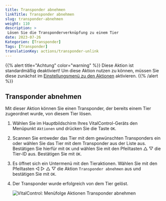 ```yaml
---
title: Transponder abnehmen
linkTitle: Transponder abnehmen
slug: transponder-abnehmen
weight: 110
description: >
 Lösen Sie die Transponderverknüpfung zu einem Tier
date: 2023-07-26
Kategorien: [Transponder]
Tags: [Transponder]
translationKey: actions/transponder-unlink
---
```

{{% alert title="Achtung" color="warning" %}}
Diese Aktion ist standardmäßig deaktiviert! Um diese Aktion nutzen zu können, müssen Sie diese zunächst im [Einstellungsmenü zu den Aktionen](/docs/aktionen/einstellungen/) aktivieren.
{{% /alert %}}

## Transponder abnehmen

Mit dieser Aktion können Sie einen Transponder, der bereits einem Tier zugeordnet wurde, von diesem Tier lösen. 

1. Wählen Sie im Hauptbildschirm Ihres VitalControl-Geräts den Menüpunkt `Aktionen` und drücken Sie die Taste `OK`.

2. Scannen Sie entweder das Tier mit dem gewünschten Transponders ein oder wählen Sie das Tier mit dem Transponder aus der Liste aus. Bestätigen Sie hierfür mit `OK` und wählen Sie mit den Pfeiltasten △ ▽ die Tier-ID aus. Bestätigen Sie mit `OK`.

3. Es öffnet sich ein Untermenü mit den Tieraktionen. Wählen Sie mit den Pfeiltasten ◁ ▷ △ ▽ die Aktion `Transponder abnehmen` aus und bestätigen Sie mit `OK`.

4. Der Transponder wurde erfolgreich von dem Tier gelöst.

    ![VitalControl: Menüfolge Aktionen Transponder abnehmen](../bilder/transponderabnehmen.png "Transponder abnehmen")
    